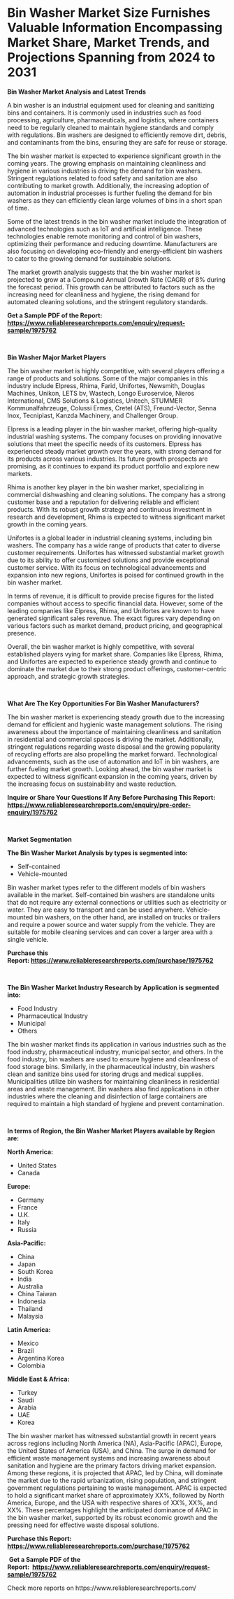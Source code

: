 <p><h1>Bin Washer Market Size Furnishes Valuable Information Encompassing Market Share, Market Trends, and Projections Spanning from 2024 to 2031</h1></p><p><strong>Bin Washer Market Analysis and Latest Trends</strong></p>
<p><p>A bin washer is an industrial equipment used for cleaning and sanitizing bins and containers. It is commonly used in industries such as food processing, agriculture, pharmaceuticals, and logistics, where containers need to be regularly cleaned to maintain hygiene standards and comply with regulations. Bin washers are designed to efficiently remove dirt, debris, and contaminants from the bins, ensuring they are safe for reuse or storage.</p><p>The bin washer market is expected to experience significant growth in the coming years. The growing emphasis on maintaining cleanliness and hygiene in various industries is driving the demand for bin washers. Stringent regulations related to food safety and sanitation are also contributing to market growth. Additionally, the increasing adoption of automation in industrial processes is further fueling the demand for bin washers as they can efficiently clean large volumes of bins in a short span of time.</p><p>Some of the latest trends in the bin washer market include the integration of advanced technologies such as IoT and artificial intelligence. These technologies enable remote monitoring and control of bin washers, optimizing their performance and reducing downtime. Manufacturers are also focusing on developing eco-friendly and energy-efficient bin washers to cater to the growing demand for sustainable solutions.</p><p>The market growth analysis suggests that the bin washer market is projected to grow at a Compound Annual Growth Rate (CAGR) of 8% during the forecast period. This growth can be attributed to factors such as the increasing need for cleanliness and hygiene, the rising demand for automated cleaning solutions, and the stringent regulatory standards.</p></p>
<p><strong>Get a Sample PDF of the Report:&nbsp; <a href="https://www.reliableresearchreports.com/enquiry/request-sample/1975762">https://www.reliableresearchreports.com/enquiry/request-sample/1975762</a></strong></p>
<p>&nbsp;</p>
<p><strong>Bin Washer Major Market Players</strong></p>
<p><p>The bin washer market is highly competitive, with several players offering a range of products and solutions. Some of the major companies in this industry include Elpress, Rhima, Farid, Unifortes, Newsmith, Douglas Machines, Unikon, LETS bv, Wastech, Longo Euroservice, Nieros International, CMS Solutions & Logistics, Unitech, STUMMER Kommunalfahrzeuge, Colussi Ermes, Cretel (ATS), Freund-Vector, Senna Inox, Tecniplast, Kanzda Machinery, and Challenger Group.</p><p>Elpress is a leading player in the bin washer market, offering high-quality industrial washing systems. The company focuses on providing innovative solutions that meet the specific needs of its customers. Elpress has experienced steady market growth over the years, with strong demand for its products across various industries. Its future growth prospects are promising, as it continues to expand its product portfolio and explore new markets.</p><p>Rhima is another key player in the bin washer market, specializing in commercial dishwashing and cleaning solutions. The company has a strong customer base and a reputation for delivering reliable and efficient products. With its robust growth strategy and continuous investment in research and development, Rhima is expected to witness significant market growth in the coming years.</p><p>Unifortes is a global leader in industrial cleaning systems, including bin washers. The company has a wide range of products that cater to diverse customer requirements. Unifortes has witnessed substantial market growth due to its ability to offer customized solutions and provide exceptional customer service. With its focus on technological advancements and expansion into new regions, Unifortes is poised for continued growth in the bin washer market.</p><p>In terms of revenue, it is difficult to provide precise figures for the listed companies without access to specific financial data. However, some of the leading companies like Elpress, Rhima, and Unifortes are known to have generated significant sales revenue. The exact figures vary depending on various factors such as market demand, product pricing, and geographical presence.</p><p>Overall, the bin washer market is highly competitive, with several established players vying for market share. Companies like Elpress, Rhima, and Unifortes are expected to experience steady growth and continue to dominate the market due to their strong product offerings, customer-centric approach, and strategic growth strategies.</p></p>
<p>&nbsp;</p>
<p><strong>What Are The Key Opportunities For Bin Washer Manufacturers?</strong></p>
<p><p>The bin washer market is experiencing steady growth due to the increasing demand for efficient and hygienic waste management solutions. The rising awareness about the importance of maintaining cleanliness and sanitation in residential and commercial spaces is driving the market. Additionally, stringent regulations regarding waste disposal and the growing popularity of recycling efforts are also propelling the market forward. Technological advancements, such as the use of automation and IoT in bin washers, are further fueling market growth. Looking ahead, the bin washer market is expected to witness significant expansion in the coming years, driven by the increasing focus on sustainability and waste reduction.</p></p>
<p><strong>Inquire or Share Your Questions If Any Before Purchasing This Report: <a href="https://www.reliableresearchreports.com/enquiry/pre-order-enquiry/1975762">https://www.reliableresearchreports.com/enquiry/pre-order-enquiry/1975762</a></strong></p>
<p>&nbsp;</p>
<p><strong>Market Segmentation</strong></p>
<p><strong>The Bin Washer Market Analysis by types is segmented into:</strong></p>
<p><ul><li>Self-contained</li><li>Vehicle-mounted</li></ul></p>
<p><p>Bin washer market types refer to the different models of bin washers available in the market. Self-contained bin washers are standalone units that do not require any external connections or utilities such as electricity or water. They are easy to transport and can be used anywhere. Vehicle-mounted bin washers, on the other hand, are installed on trucks or trailers and require a power source and water supply from the vehicle. They are suitable for mobile cleaning services and can cover a larger area with a single vehicle.</p></p>
<p><strong>Purchase this Report:&nbsp;<a href="https://www.reliableresearchreports.com/purchase/1975762">https://www.reliableresearchreports.com/purchase/1975762</a></strong></p>
<p>&nbsp;</p>
<p><strong>The Bin Washer Market Industry Research by Application is segmented into:</strong></p>
<p><ul><li>Food Industry</li><li>Pharmaceutical Industry</li><li>Municipal</li><li>Others</li></ul></p>
<p><p>The bin washer market finds its application in various industries such as the food industry, pharmaceutical industry, municipal sector, and others. In the food industry, bin washers are used to ensure hygiene and cleanliness of food storage bins. Similarly, in the pharmaceutical industry, bin washers clean and sanitize bins used for storing drugs and medical supplies. Municipalities utilize bin washers for maintaining cleanliness in residential areas and waste management. Bin washers also find applications in other industries where the cleaning and disinfection of large containers are required to maintain a high standard of hygiene and prevent contamination.</p></p>
<p>&nbsp;</p>
<p><strong>In terms of Region, the Bin Washer Market Players available by Region are:</strong></p>
<p>
    <p> <strong> North America: </strong>
        <ul>
            <li>United States</li>
            <li>Canada</li>
        </ul>
        </p> 
    <p> <strong> Europe: </strong>
        <ul>
            <li>Germany</li>
            <li>France</li>
            <li>U.K.</li>
            <li>Italy</li>
            <li>Russia</li>
        </ul>
        </p> 
    <p> <strong> Asia-Pacific: </strong>
        <ul>
            <li>China</li>
            <li>Japan</li>
            <li>South Korea</li>
            <li>India</li>
            <li>Australia</li>
            <li>China Taiwan</li>
            <li>Indonesia</li>
            <li>Thailand</li>
            <li>Malaysia</li>
        </ul>
        </p> 
    <p> <strong> Latin America: </strong>
        <ul>
            <li>Mexico</li>
            <li>Brazil</li>
            <li>Argentina Korea</li>
            <li>Colombia</li>
        </ul>
        </p> 
    <p> <strong> Middle East & Africa: </strong>
        <ul>
            <li>Turkey</li>
            <li>Saudi</li>
            <li>Arabia</li>
            <li>UAE</li>
            <li>Korea</li>
        </ul>
    </p>
    </p>
<p><p>The bin washer market has witnessed substantial growth in recent years across regions including North America (NA), Asia-Pacific (APAC), Europe, the United States of America (USA), and China. The surge in demand for efficient waste management systems and increasing awareness about sanitation and hygiene are the primary factors driving market expansion. Among these regions, it is projected that APAC, led by China, will dominate the market due to the rapid urbanization, rising population, and stringent government regulations pertaining to waste management. APAC is expected to hold a significant market share of approximately XX%, followed by North America, Europe, and the USA with respective shares of XX%, XX%, and XX%. These percentages highlight the anticipated dominance of APAC in the bin washer market, supported by its robust economic growth and the pressing need for effective waste disposal solutions.</p></p>
<p><strong>Purchase this Report: <a href="https://www.reliableresearchreports.com/purchase/1975762">https://www.reliableresearchreports.com/purchase/1975762</a></strong></p>
<p>&nbsp;<strong>Get a Sample PDF of the Report:&nbsp;&nbsp;<a href="https://www.reliableresearchreports.com/enquiry/request-sample/1975762">https://www.reliableresearchreports.com/enquiry/request-sample/1975762</a></strong></p>
<p><strong></strong></p>
<p>Check more reports on https://www.reliableresearchreports.com/</p>